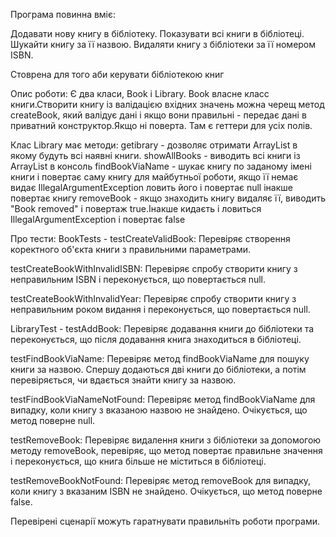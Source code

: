 Програма повинна вміє:

Додавати нову книгу в бібліотеку.
Показувати всі книги в бібліотеці.
Шукайти книгу за її назвою.
Видаляти книгу з бібліотеки за її номером ISBN.

Стоврена для того аби керувати бібліотекою книг

Опис роботи:
Є два класи, Book і Library.
Book власне класс книги.Створити книгу із валідацією вхідних значень можна черещ метод createBook, який валідує дані і якщо вони правильні - передає дані в приватний конструктор.Якщо ні поверта.
Там є геттери для усіх полів.

Клас Library має методи:
getibrary - дозволяє отримати ArrayList в якому будуть всі наявні книги.
showAllBooks - виводить всі книги із ArrayList в консоль
findBookViaName - шукає книгу по заданому імені книги і повертає саму книгу для майбутньої роботи, якщо її немає видає IllegalArgumentException ловить його і повертає null інакше повертає книгу
removeBook - якщо знаходить книгу видаляє її, виводить "Book removed" і повертаж true.Інакше кидаєть і ловиться IllegalArgumentException і повертає false

Про тести:
BookTests -
testCreateValidBook: Перевіряє створення коректного об'єкта книги з правильними параметрами.

testCreateBookWithInvalidISBN: Перевіряє спробу створити книгу з неправильним ISBN і переконується, що повертається null.

testCreateBookWithInvalidYear: Перевіряє спробу створити книгу з неправильним роком видання і переконується, що повертається null.

LibraryTest - testAddBook: Перевіряє додавання книги до бібліотеки та переконується, що після додавання книга знаходиться в бібліотеці.

testFindBookViaName: Перевіряє метод findBookViaName для пошуку книги за назвою. Спершу додаються дві книги до бібліотеки, а потім перевіряється, чи вдається знайти книгу за назвою.

testFindBookViaNameNotFound: Перевіряє метод findBookViaName для випадку, коли книгу з вказаною назвою не знайдено. Очікується, що метод поверне null.

testRemoveBook: Перевіряє видалення книги з бібліотеки за допомогою методу removeBook, перевіряє, що метод повертає правильне значення і переконується, що книга більше не міститься в бібліотеці.

testRemoveBookNotFound: Перевіряє метод removeBook для випадку, коли книгу з вказаним ISBN не знайдено. Очікується, що метод поверне false.

Перевірені сценарії можуть гаратнувати правильніть роботи програми.


